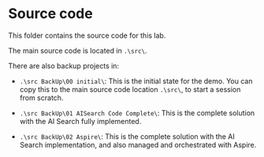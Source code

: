 # Source code

This folder contains the source code for this lab.

The main source code is located in `.\src\`.

There are also backup projects in:

- `.\src BackUp\00 initial\`: This is the initial state for the demo. You can copy this to the main source code location `.\src\`, to start a session from scratch.

- `.\src BackUp\01 AISearch Code Complete\`: This is the complete solution with the AI Search fully implemented.

- `.\src BackUp\02 Aspire\`: This is the complete solution with the AI Search implementation, and also managed and orchestrated with Aspire.